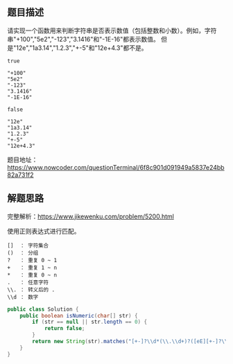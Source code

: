 ## 题目描述
请实现一个函数用来判断字符串是否表示数值（包括整数和小数）。例如，字符串"+100","5e2","-123","3.1416"和"-1E-16"都表示数值。 但是"12e","1a3.14","1.2.3","+-5"和"12e+4.3"都不是。

```
true

"+100"
"5e2"
"-123"
"3.1416"
"-1E-16"

false

"12e"
"1a3.14"
"1.2.3"
"+-5"
"12e+4.3"
```
题目地址：https://www.nowcoder.com/questionTerminal/6f8c901d091949a5837e24bb82a731f2

## 解题思路
完整解析：https://www.jikewenku.com/problem/5200.html

使用正则表达式进行匹配。

```
[]  ： 字符集合
()  ： 分组
?   ： 重复 0 ~ 1
+   ： 重复 1 ~ n
*   ： 重复 0 ~ n
.   ： 任意字符
\\. ： 转义后的 .
\\d ： 数字
```

```java
public class Solution {
    public boolean isNumeric(char[] str) {
        if (str == null || str.length == 0) {
            return false;
        }
        return new String(str).matches("[+-]?\\d*(\\.\\d+)?([eE][+-]?\\d+)?");
    }
}
```